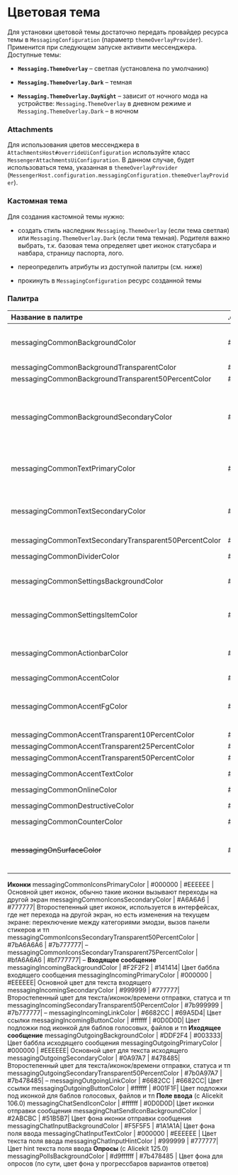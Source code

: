 # Цветовая тема
Для установки цветовой темы достаточно передать провайдер ресурса темы в `MessagingConfiguration` (параметр `themeOverlayProvider`). Применится при следующем запуске активити мессенджера.
Доступные темы:

- **`Messaging.ThemeOverlay`** – светлая (установлена по умолчанию)

- **`Messaging.ThemeOverlay.Dark`** – темная

- **`Messaging.ThemeOverlay.DayNight`** – зависит от ночного мода на устройстве: `Messaging.ThemeOverlay` в дневном режиме и `Messaging.ThemeOverlay.Dark` – в ночном


### Attachments
Для использования цветов мессенджера в ` AttachmentsHost#overrideUiConfiguration` используйте класс `MessengerAttachmentsUiConfiguration`.
В данном случае, будет использоваться тема, указанная в `themeOverlayProvider` (`MessengerHost.configuration.messagingConfiguration.themeOverlayProvider`).

### Кастомная тема
Для создания кастомной темы нужно:

- создать стиль наследник `Messaging.ThemeOverlay` (если тема светлая) или `Messaging.ThemeOverlay.Dark` (если тема темная). Родителя важно выбрать, т.к. базовая тема определяет цвет иконок статусбара и навбара, страницу паспорта, лого.

- переопределить атрибуты из доступной палитры (см. ниже)

- прокинуть в `MessagingConfiguration` ресурс созданной темы

### Палитра
Название в палитре | .defaultLight | .defaultDark | Описание
:--- | :--- | :--- | :--- 
messagingCommonBackgroundColor | #ffffff | #000000| Основной фоновый цвет, используется на списке чатов, внутри чата как фон для переписки
messagingCommonBackgroundTransparentColor | #00ffffff | #00000000| Используется для градиентов
messagingCommonBackgroundTransparent50PercentColor | #7bffffff | #7b000000| –
messagingCommonBackgroundSecondaryColor | #F5F5F5 | #1A1A1A| Дополнительный фоновый цвет, используется, как правило, поверх элементов с цветом основного фона: подложка баннеров, плейсхолдер иконки, скелетоны
messagingCommonTextPrimaryColor | #000000 | #EEEEEE | Основной цвет текста: названия чатов, заголовки экранов, текст в элементах списка
messagingCommonTextSecondaryColor | #999999 | #888888| Второстепенный цвет текста: статусы, пояснения. Используется, как правило, в конструкциях где уже есть основной текст 
 messagingCommonTextSecondaryTransparent50PercentColor | #7b999999 | #7b888888| – 
 messagingCommonDividerColor | #EDEDED | #1F1F1F| Цвет для разнообразных разделителей 
 messagingCommonSettingsBackgroundColor | #F5F5F5 | #000000| Цвет фона экранов с секциями настроек, если нужно цветом отделить секцию от фона 
 messagingCommonSettingsItemColor | #ffffff | #121212| Цвет элементов списка внутри секции настроек,  если нужно цветом отделить секцию от фона 
 messagingCommonActionbarColor | #ffffff | #0D0D0D| Цвет разнообразных тулбаров. Как правило, такие тулбары расположены поверх основного фона `common/bg` 
 messagingCommonAccentColor | #2ABCBC | #51B5B7| Акцентный цвет 
 messagingCommonAccentFgColor | #ffffff | #000000| Цвет шрифтов и иконок, которые находятся на подложке из messagingCommonAccentColor. `C Alicekit 128.0`
 messagingCommonAccentTransparent10PercentColor | #192ABCBC | #1951B5B7| – 
 messagingCommonAccentTransparent25PercentColor | #402abcbc | #4051B5B7| – 
 messagingCommonAccentTransparent50PercentColor | #802ABCBC | #8051B5B7| – 
 messagingCommonAccentTextColor | #00A8A8 | #51B5B7| Акцентный цвет для текстовых кнопок 
 messagingCommonOnlineColor | #2DCBCB | #51B5B7 | Цвет точки онлайновости 
 messagingCommonDestructiveColor | #F65151 | #FF564C| Цвет деструктивных действий: выход, удаление и тп 
 messagingCommonCounterColor | #00A8A8 | #EEEEEE| Цвет активных каунтеров 
 ~~messagingOnSurfaceColor~~ | #ffffff | #000000| Цвет шрифтов и иконок, которые находятся на подложке из messagingCommonAccentColor  `@Deprecated`
 **Иконки** 
 messagingCommonIconsPrimaryColor | #000000 | #EEEEEE | Основной цвет иконок, обычно такие иконки вызывают переходы на другой экран 
 messagingCommonIconsSecondaryColor | #A6A6A6 | #777777| Второстепенный цвет иконок, используется в интерфейсах, где нет перехода на другой экран, но есть изменения на текущем экране: переключение между категориями эмодзи, вызов панели стикеров и тп 
 messagingCommonIconsSecondaryTransparent50PercentColor | #7bA6A6A6 | #7b777777| – 
 messagingCommonIconsSecondaryTransparent75PercentColor | #bfA6A6A6 | #bf777777| – 
 **Входящее сообщение** 
 messagingIncomingBackgroundColor | #F2F2F2 | #141414| Цвет баббла входящего сообщения 
 messagingIncomingPrimaryColor | #000000 | #EEEEEE| Основной цвет для текста входящего
 messagingIncomingSecondaryColor | #999999 | #777777| Второстепенный цвет для текста/иконок/времени отправки, статуса и тп 
 messagingIncomingSecondaryTransparent50PercentColor | #7b999999 | #7b777777| – 
 messagingIncomingLinkColor | #6682CC | #69A5D4| Цвет ссылки
 messagingIncomingButtonColor | #ffffff | #0D0D0D| Цвет подложки под иконкой для баблов голосовых, файлов и тп 
 **Иходящее сообщение** 
 messagingOutgoingBackgroundColor | #DDF2F4 | #003333| Цвет баббла исходящего сообщения 
 messagingOutgoingPrimaryColor | #000000 | #EEEEEE| Основной цвет для текста исходящего 
 messagingOutgoingSecondaryColor | #0A97A7 | #478485| Второстепенный цвет для текста/иконок/времени отправки, статуса и тп 
 messagingOutgoingSecondaryTransparent50PercentColor | #7b0A97A7 | #7b478485| – 
 messagingOutgoingLinkColor | #6682CC | #6682CC| Цвет ссылки 
 messagingOutgoingButtonColor | #ffffff | #001F1F| Цвет подложки под иконкой для баблов голосовых, файлов и тп 
 **Поле ввода** (с Alicekit 106.0) 
 messagingChatSendIconColor | #ffffff | #0D0D0D| Цвет иконки отправки сообщения 
 messagingChatSendIconBackgroundColor | #2ABCBC | #51B5B7| Цвет фона иконки отправки сообщения 
 messagingChatInputBackgroundColor | #F5F5F5 | #1A1A1A|  Цвет фона поля ввода 
 messagingChatInputTextColor | #000000 | #EEEEEE | Цвет текста поля ввода 
 messagingChatInputHintColor | #999999 | #777777| Цвет hint текста поля ввода 
 **Опросы** (с Alicekit 125.0) 
messagingPollsBackgroundColor | #d9ffffff | #7b478485 | Цвет фона для опросов (по сути, цвет фона у прогрессбаров вариантов ответов)

